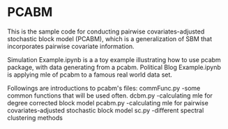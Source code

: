 # PCABM

This is the sample code for conducting pairwise covariates-adjusted stochastic block model (PCABM), which is a generalization of SBM that incorporates pairwise covariate information.

Simulation Example.ipynb is a a toy example illustrating how to use pcabm package, with data generating from a pcabm. Political Blog Example.ipynb is applying mle of pcabm to a famous real world data set. 

Followings are introductions to pcabm's files:
commFunc.py     -some common functions that will be used often.
dcbm.py         -calculating mle for degree corrected block model
pcabm.py        -calculating mle for pairwise covariates-adjusted stochastic block model
sc.py           -different spectral clustering methods











